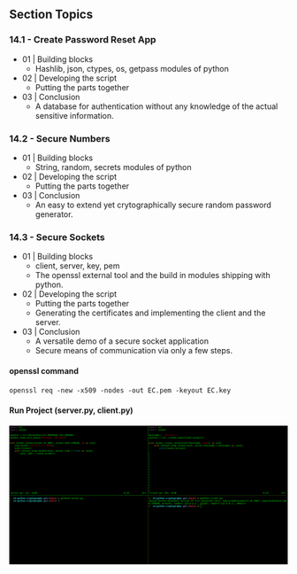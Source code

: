 ## Section Topics

### 14.1 - Create Password Reset App

- 01 | Building blocks
    - Hashlib, json, ctypes, os, getpass modules of python
- 02 | Developing the script
    - Putting the parts together
- 03 | Conclusion
    - A database for authentication without any knowledge of the actual sensitive
      information.

### 14.2 - Secure Numbers

- 01 | Building blocks
    - String, random, secrets modules of python
- 02 | Developing the script
    - Putting the parts together
- 03 | Conclusion
    - An easy to extend yet crytographically secure random password generator.

### 14.3 - Secure Sockets

- 01 | Building blocks
    - client, server, key, pem
    - The openssl external tool and the build in modules shipping with python.
- 02 | Developing the script
    - Putting the parts together
    - Generating the certificates and implementing the client and the server.
- 03 | Conclusion
    - A versatile demo of a secure socket application
    - Secure means of communication via only a few steps.


#### openssl command

```
openssl req -new -x509 -nodes -out EC.pem -keyout EC.key
```

#### Run Project (server.py, client.py)

![Server - Client Program](run-server-client.png)